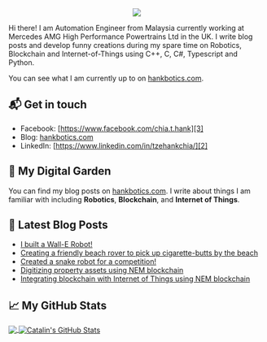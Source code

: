 <div align="center">
<img src="https://github.com/HankRobot/Spider-Robot/blob/master/spider_robot.gif">
</div>


Hi there! I am Automation Engineer from Malaysia currently working at Mercedes AMG High Performance Powertrains Ltd in the UK. I write blog posts and develop funny creations during my spare time on Robotics, Blockchain and Internet-of-Things using C++, C, C#, Typescript and Python.

You can see what I am currently up to on [hankbotics.com][1].

## 📬 Get in touch

- Facebook: [https://www.facebook.com/chia.t.hank][3]
- Blog: [hankbotics.com][1]
- LinkedIn: [https://www.linkedin.com/in/tzehankchia/][2]

## 🌳 My Digital Garden

You can find my blog posts on [hankbotics.com][1]. I write about things
I am familiar with including **Robotics**, **Blockchain**, and **Internet of Things**.

## 📕 Latest Blog Posts

<!-- BLOG-POST-LIST:START -->
- [I built a Wall-E Robot!](https://hankbotics.com/2017/10/12/project-wall-e-by-chia-tze-hank-jensen-jazz-cher-and-aw-yong-tuck-weng/)
- [Creating a friendly beach rover to pick up cigarette-butts by the beach](https://hankbotics.com/2019/04/12/beachrover/)
- [Created a snake robot for a competition!](https://hankbotics.com/2017/10/14/snake-robot/)
- [Digitizing property assets using NEM blockchain](https://hankbotics.com/2018/09/17/prop-coins-by-chia-tze-hank-ivan-ling-ting-yang-do-wen-rei-delveer-singh-and-khee-ri-han/)
- [Integrating blockchain with Internet of Things using NEM blockchain](https://hankbotics.com/2019/09/04/decentsensors/)
<!-- BLOG-POST-LIST:END -->

## &#x1f4c8; My GitHub Stats

<a href="https://github.com/HankRobot/hankrobot">
  <img align="center" src="https://github-readme-stats.vercel.app/api/top-langs/?username=HankRobot&hide=java,html&title_color=ffffff&text_color=c9cacc&icon_color=2bbc8a&bg_color=1d1f21" />
</a>

<a href="https://github.com/HankRobot/hankrobot">
  <img align="center" src="https://github-readme-stats.vercel.app/api?username=HankRobot&show_icons=true&line_height=27&count_private=true&title_color=ffffff&text_color=c9cacc&icon_color=2bbc8a&bg_color=1d1f21" alt="Catalin's GitHub Stats" />
</a>

[1]: https://hankbotics.com/
[2]: https://www.linkedin.com/in/tzehankchia/
[3]: https://www.facebook.com/chia.t.hank
